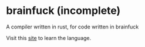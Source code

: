 # brainfuck (incomplete)
A compiler written in rust, for code written in brainfuck

Visit this [site](https://gist.github.com/roachhd/dce54bec8ba55fb17d3a) to learn the language.<br />


